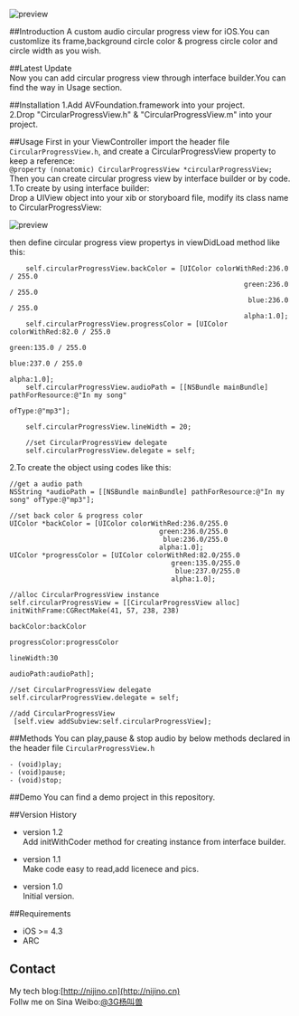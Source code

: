 ![preview](https://github.com/nijino/CircularProgressView/blob/master/ScreenShot.png?raw=true)

##Introduction
A custom audio circular progress view for iOS.You can customlize its frame,background circle color & progress circle color and circle width as you wish.    

##Latest Update  
Now you can add circular progress view through interface builder.You can find the way in Usage section.

##Installation
1.Add AVFoundation.framework into your project.  
2.Drop "CircularProgressView.h" & "CircularProgressView.m" into your project.

##Usage
First in your ViewController import the header file `CircularProgressView.h`, and create a CircularProgressView property to keep a reference:   
`@property (nonatomic) CircularProgressView *circularProgressView;`  
Then you can create circular progress view by interface builder or by code.  
1.To create by using interface builder:  
Drop a UIView object into your xib or storyboard file, modify its class name to CircularProgressView:   
 
![preview](https://github.com/nijino/CircularProgressView/blob/master/modifyclassname.png?raw=true)  

then define circular progress view propertys in viewDidLoad method like this:    

```
    self.circularProgressView.backColor = [UIColor colorWithRed:236.0 / 255.0
                                                          green:236.0 / 255.0
                                                           blue:236.0 / 255.0
                                                          alpha:1.0];
    self.circularProgressView.progressColor = [UIColor colorWithRed:82.0 / 255.0
                                                              green:135.0 / 255.0
                                                               blue:237.0 / 255.0
                                                              alpha:1.0];
    self.circularProgressView.audioPath = [[NSBundle mainBundle] pathForResource:@"In my song"
                                                                          ofType:@"mp3"];
    
    self.circularProgressView.lineWidth = 20;
    
    //set CircularProgressView delegate
    self.circularProgressView.delegate = self;
```

2.To create the object using codes like this:

```
//get a audio path
NSString *audioPath = [[NSBundle mainBundle] pathForResource:@"In my song" ofType:@"mp3"];

//set back color & progress color
UIColor *backColor = [UIColor colorWithRed:236.0/255.0 
									 green:236.0/255.0 
									  blue:236.0/255.0 
									 alpha:1.0];
UIColor *progressColor = [UIColor colorWithRed:82.0/255.0 
										green:135.0/255.0 
										 blue:237.0/255.0 
										alpha:1.0];
    
//alloc CircularProgressView instance
self.circularProgressView = [[CircularProgressView alloc] initWithFrame:CGRectMake(41, 57, 238, 238) 
															  backColor:backColor 
														  progressColor:progressColor 
															  lineWidth:30 
															  audioPath:audioPath];

//set CircularProgressView delegate
self.circularProgressView.delegate = self;

//add CircularProgressView
 [self.view addSubview:self.circularProgressView];
 ```
 
##Methods
You can play,pause & stop audio by below methods declared in the header file `CircularProgressView.h`

```
- (void)play;
- (void)pause;
- (void)stop;
```

##Demo
You can find a demo project in this repository.    

##Version History   
- version 1.2  
Add initWithCoder method for creating instance from interface builder.
 
- version 1.1  
Make code easy to read,add licenece and pics.   
 
- version 1.0   
Initial version.

##Requirements
- iOS >= 4.3
- ARC

## Contact
My tech blog:[http://nijino.cn](http://nijino.cn)  
Follw me on Sina Weibo:[@3G杨叫兽](http://www.weibo.com/nijinosaki)